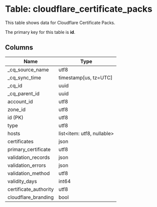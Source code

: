 # Table: cloudflare_certificate_packs

This table shows data for Cloudflare Certificate Packs.

The primary key for this table is **id**.

## Columns

| Name          | Type          |
| ------------- | ------------- |
|_cq_source_name|utf8|
|_cq_sync_time|timestamp[us, tz=UTC]|
|_cq_id|uuid|
|_cq_parent_id|uuid|
|account_id|utf8|
|zone_id|utf8|
|id (PK)|utf8|
|type|utf8|
|hosts|list<item: utf8, nullable>|
|certificates|json|
|primary_certificate|utf8|
|validation_records|json|
|validation_errors|json|
|validation_method|utf8|
|validity_days|int64|
|certificate_authority|utf8|
|cloudflare_branding|bool|